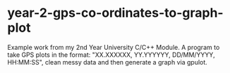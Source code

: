 # year-2-gps-co-ordinates-to-graph-plot
Example work from my 2nd Year University C/C++ Module. A program to take GPS plots in the format: "XX.XXXXXX, YY.YYYYYY, DD/MM/YYYY, HH:MM:SS", clean messy data and then generate a graph via gpulot.
